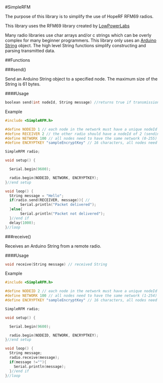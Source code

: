 #SimpleRFM

The purpose of this library is to simplify the use of HopeRF RFM69 radios.

This library uses the RFM69 library created by [LowPowerLabs](https://github.com/LowPowerLab/RFM69)

Many radio libraries use char arrays and/or c strings which can be overly complex for many beginner programmers.
This library only uses an [Arduino String](https://www.arduino.cc/en/Reference/StringObject) object. 
The high level String functions simplify constructing and parsing transmitted data.

##Functions

###send()

Send an Arduino String object to a specified node. The maximum size of the String is 61 bytes.

####Usage
```c++
boolean send(int nodeId, String message) //returns true if transmission successful
```

Example
```c++
#include <SimpleRFM.h>

#define NODEID 1 // each node in the network must have a unique nodeId (0-254)
#define RECEIVER 2 // the other radio should have a nodeId of 2 (sending to node 255 is a broadcast)
#define NETWORK 100 // all nodes need to have the same network (0-255)
#define ENCRYPTKEY "sampleEncryptKey" // 16 characters, all nodes need to have the same encryptKey

SimpleRFM radio;

void setup() {

  Serial.begin(9600);

  radio.begin(NODEID, NETWORK, ENCRYPTKEY);
}//end setup

void loop() {
  String message = "Hello";
  if(radio.send(RECEIVER, message)){ //
	   Serial.println("Packet delivered");
  }else{
	   Serial.println("Packet not delivered");
  }//end if
  delay(1000);
}//loop
```

###receive()

Receives an Arduino String from a remote radio.

####Usage
```c++
void receive(String message) // received String
```

Example
```c++
#include <SimpleRFM.h>

#define NODEID 2 // each node in the network must have a unique nodeId (1-254)
#define NETWORK 100 // all nodes need to have the same network (1-254)
#define ENCRYPTKEY "sampleEncryptKey" // 16 characters, all nodes need to have the same encryptKey

SimpleRFM radio;

void setup() {

  Serial.begin(9600);

  radio.begin(NODEID, NETWORK, ENCRYPTKEY);
}//end setup

void loop() {
  String message;
  radio.receive(message);
  if(message !=""){
    Serial.println(message);
  }//end if
}//loop
```
